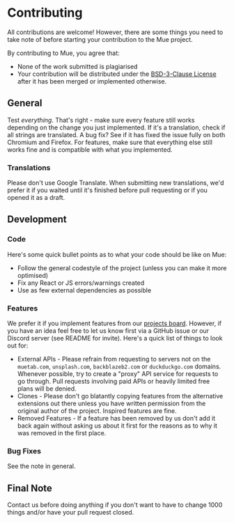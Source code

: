 # Contributing
All contributions are welcome! However, there are some things you need to take note of before starting your contribution to the Mue project.

By contributing to Mue, you agree that:
* None of the work submitted is plagiarised
* Your contribution will be distributed under the [BSD-3-Clause License](LICENSE) after it has been merged or implemented otherwise.

## General
Test *everything*. That's right - make sure every feature still works depending on the change you just implemented. If it's a translation, check if all strings are translated.
A bug fix? See if it has fixed the issue fully on both Chromium and Firefox. For features, make sure that everything else still works fine and is compatible with what you
implemented.

### Translations
Please don't use Google Translate. When submitting new translations, we'd prefer it if you waited until it's finished before pull requesting or if you opened it as a draft.

## Development
### Code
Here's some quick bullet points as to what your code should be like on Mue:
* Follow the general codestyle of the project (unless you can make it more optimised)
* Fix any React or JS errors/warnings created
* Use as few external dependencies as possible

### Features
We prefer it if you implement features from our [projects board](https://github.com/mue/mue/projects). However, if you have an idea feel free to let us know first via a GitHub
issue or our Discord server (see README for invite). Here's a quick list of things to look out for:
* External APIs - Please refrain from requesting to servers not on the ``muetab.com``, ``unsplash.com``, ``backblazeb2.com`` or ``duckduckgo.com`` domains. Whenever possible, try to create
a "proxy" API service for requests to go through. Pull requests involving paid APIs or heavily limited free plans will be denied.
* Clones - Please don't go blatantly copying features from the alternative extensions out there unless you have written permission from the original author of the project.
Inspired features are fine.
* Removed Features - If a feature has been removed by us don't add it back again without asking us about it first for the reasons as to why it was removed in the first place.

### Bug Fixes
See the note in general.

## Final Note
Contact us before doing anything if you don't want to have to change 1000 things and/or have your pull request closed.